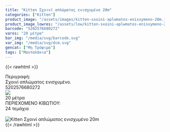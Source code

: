 ```yaml
---
title: "Kitten Σχοινί απλώματος ενισχυμένο 20m"
categories: ["Kitten"]
product_image: "/assets/images/kitten-sxoini-aplwmatos-enisxymeno-20m.jpg"
product_image_lowres: "/assets/low/kitten-sxoini-aplwmatos-enisxymeno-20m.jpg"
barcode: "5202576680272"
varos: "20 μέτρα"
bar_img: "/media/svg/barcode.svg"
var_img: "/media/svg/dcm.svg"
gencat: ["Μη Τρόφιμα"]
tags: ["Μανταλάκια"]
---
```

{{< rawhtml >}}

<div class="sload233"><div class="product"><div id="sistatika">Περιγραφή:</div><div class="alltext">Σχοινί απλώματος ενισχυμένο.</div><div id="barcode"><div id="barimage1"></div><span id="bartext">5202576680272</span></div><div id="varos"><div id="varosimage" style="margin:0"><img src="https://sites.google.com/site/sklplfiles/files/dim3.png"></div><span id="varostext">20 μέτρα</span></div><div id="kivotio">ΠΕΡΙΕΧΟΜΕΝΟ ΚΙΒΩΤΙΟΥ:<br>24 τεμάχια</div><br><div class="pimg"><img alt="Kitten Σχοινί απλώματος ενισχυμένο 20m" title="Kitten Σχοινί απλώματος ενισχυμένο 20m" src="/assets/images/kitten-sxoini-aplwmatos-enisxymeno-20m.jpg"></div></div></div>
{{< /rawhtml >}}


